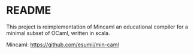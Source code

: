 # README #
This project is reimplementation of Mincaml an educational compiler for a minimal subset of OCaml, written in scala.

Mincaml: https://github.com/esumii/min-caml